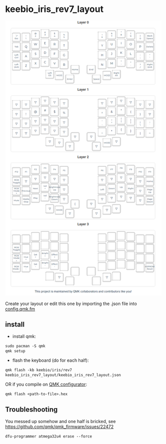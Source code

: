 # keebio_iris_rev7_layout

![layout](./layout.png)

Create your layout or edit this one by importing the .json file into [config.qmk.fm](https://config.qmk.fm/)

## install 

* install qmk:
```
sudo pacman -S qmk
qmk setup
```

* flash the keyboard (do for each half):
```
qmk flash -kb keebio/iris/rev7 keebio_iris_rev7_layout/keebio_iris_rev7_layout.json
```
OR if you compile on [QMK configurator](https://config.qmk.fm/#/keebio/iris/rev7/LAYOUT):
```
qmk flash <path-to-file>.hex
```

## Troubleshooting

You messed up somehow and one half is bricked, see https://github.com/qmk/qmk_firmware/issues/22472
```
dfu-programmer atmega32u4 erase --force
```
